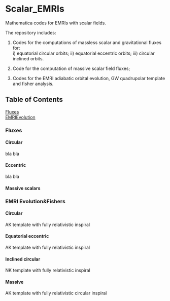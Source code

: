 # Scalar_EMRIs 
Mathematica codes for EMRIs with scalar fields. 

The repository includes: 

1) Codes for the computations of massless scalar and gravitational fluxes for:  
   i) equatorial circular orbits;
   ii) equatorial eccentric orbits;
   iii) circular inclined orbits.

2) Code for the computation of massive scalar field fluxes;

3) Codes for the EMRI adiabatic orbital evolution, GW quadrupolar template and fisher analysis.  
   

## Table of Contents  
[Fluxes](#Fluxes)  
[EMRIEvolution](#EMRIEvolution)

### Fluxes
 
#### Circular
bla bla 

#### Eccentric
bla bla 

#### Massive scalars 


### EMRI Evolution&Fishers

#### Circular
AK template with fully relativistic inspiral 

#### Equatorial eccentric
AK template with fully relativistic inspiral

#### Inclined circular
NK template with fully relativistic inspiral

#### Massive
AK template with fully relativistic circular inspiral 
